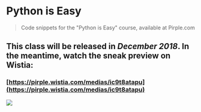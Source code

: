 # Python is Easy
> Code snippets for the "Python is Easy" course, available at Pirple.com

## This class will be released in *December 2018*. In the meantime, watch the sneak preview on Wistia:

### [https://pirple.wistia.com/medias/ic9t8atapu](https://pirple.wistia.com/medias/ic9t8atapu)

[<img src="https://s3.amazonaws.com/pirple/wistia-screenshot-python.png">](https://pirple.wistia.com/medias/ic9t8atapu)
